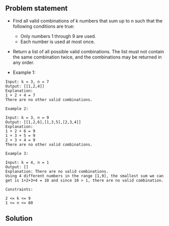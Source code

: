 ## Problem statement
- Find all valid combinations of k numbers that sum up to n such that the following conditions are true:
  - Only numbers 1 through 9 are used.
  - Each number is used at most once.
- Return a list of all possible valid combinations. The list must not contain the same combination twice, and the combinations may be returned in any order. 
  
- Example 1:
```
Input: k = 3, n = 7
Output: [[1,2,4]]
Explanation:
1 + 2 + 4 = 7
There are no other valid combinations.
```
```
Example 2:

Input: k = 3, n = 9
Output: [[1,2,6],[1,3,5],[2,3,4]]
Explanation:
1 + 2 + 6 = 9
1 + 3 + 5 = 9
2 + 3 + 4 = 9
There are no other valid combinations.
```
```
Example 3:

Input: k = 4, n = 1
Output: []
Explanation: There are no valid combinations.
Using 4 different numbers in the range [1,9], the smallest sum we can get is 1+2+3+4 = 10 and since 10 > 1, there are no valid combination.
```
```
Constraints:

2 <= k <= 9
1 <= n <= 60
```

## Solution
